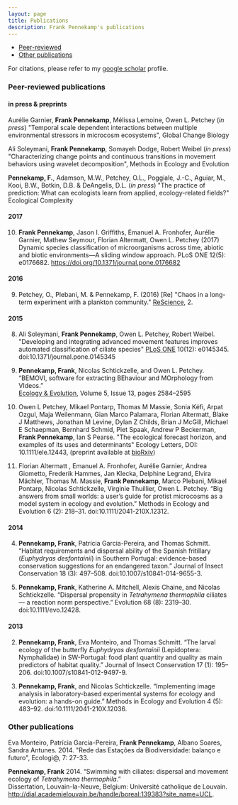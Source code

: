 ```yaml
---
layout: page
title: Publications
description: Frank Pennekamp's publications
---
```


<div class="navbar">
    <div class="navbar-inner">
        <ul class="nav">
            <li><a href="#Peer-reviewed">Peer-reviewed</a></li>
            <li><a href="#others">Other publications</a></li>
        </ul>
    </div>
</div>

For citations, please refer to my [google scholar](http://scholar.google.de/citations?user=yRx8FTsAAAAJ&hl=de) profile.    

### <a name="Peer-reviewed"></a>Peer-reviewed publications

#### in press & preprints   

Aurélie Garnier, **Frank Pennekamp**, Mélissa Lemoine, Owen L. Petchey (_in press_) 
"Temporal scale dependent interactions between multiple environmental stressors in microcosm ecosystems", Global Change Biology

Ali Soleymani, **Frank Pennekamp**, Somayeh Dodge, Robert Weibel (_in press_) "Characterizing change
points and continuous transitions in movement behaviors using wavelet decomposition", Methods in Ecology and Evolution

**Pennekamp, F.**, Adamson, M.W., Petchey, O.L., Poggiale, J.-C., Aguiar, M., Kooi, B.W., Botkin, D.B. & DeAngelis, D.L. (_in press_) "The practice of prediction: What can ecologists learn from applied, ecology-related fields?" Ecological Complexity

#### 2017

10. **Frank Pennekamp**, Jason I. Griffiths, Emanuel A. Fronhofer, Aurélie Garnier, Mathew Seymour, Florian Altermatt, Owen L. Petchey (2017) Dynamic species classification of microorganisms across time, abiotic and biotic environments—A sliding window approach. PLoS ONE 12(5): e0176682. https://doi.org/10.1371/journal.pone.0176682

#### 2016

9. Petchey, O., Plebani, M. & Pennekamp, F. (2016) [Re] "Chaos in a long-term experiment with a plankton community." [ReScience](https://github.com/ReScience-Archives/Petchey-Plebani-Pennekamp-2016/raw/master/article/article.pdf), 2.

#### 2015

8. Ali Soleymani, **Frank Pennekamp**, Owen L. Petchey, Robert Weibel. "Developing and integrating advanced movement features improves automated classification of ciliate species"
[PLoS ONE](http://journals.plos.org/plosone/article?id=10.1371/journal.pone.0145345) 10(12): e0145345. doi:10.1371/journal.pone.0145345

7. **Pennekamp, Frank**, Nicolas Schtickzelle, and Owen L. Petchey. “BEMOVI, software for extracting BEhaviour and MOrphology from VIdeos.”         
[Ecology & Evolution](http://onlinelibrary.wiley.com/doi/10.1002/ece3.1529/abstract), Volume 5, Issue 13, pages 2584–2595

6. Owen L Petchey, Mikael Pontarp, Thomas M Massie, Sonia Kéfi, Arpat Ozgul, Maja Weilenmann, Gian Marco Palamara, Florian Altermatt, Blake J Matthews, Jonathan M Levine, Dylan Z Childs, Brian J McGill, Michael E Schaepman, Bernhard Schmid, Piet Spaak, Andrew P Beckerman, **Frank Pennekamp**, Ian S Pearse. 
"The ecological forecast horizon, and examples of its uses and determinants" Ecology Letters, DOI: 10.1111/ele.12443, (preprint available at [bioRxiv](http://dx.doi.org/10.1101/013441))

5. Florian Altermatt , Emanuel A. Fronhofer, Aurélie Garnier, Andrea Giometto, Frederik Hammes, Jan Klecka, Delphine Legrand, Elvira Mächler, Thomas M. Massie, **Frank Pennekamp**, Marco Plebani, Mikael Pontarp, Nicolas Schtickzelle, Virginie Thuillier, Owen L. Petchey. “Big answers from small worlds: a user’s guide for protist microcosms as a model system in ecology and evolution.”
Methods in Ecology and Evolution 6 (2): 218–31. doi:10.1111/2041-210X.12312.


#### 2014

4. **Pennekamp, Frank**, Patrícia Garcia-Pereira, and Thomas Schmitt. “Habitat requirements and dispersal ability of the Spanish fritillary (_Euphydryas desfontainii_) in Southern Portugal: evidence-based conservation suggestions for an endangered taxon.” 
Journal of Insect Conservation 18 (3): 497–508. doi:10.1007/s10841-014-9655-3.

3. **Pennekamp, Frank**, Katherine A. Mitchell, Alexis Chaine, and Nicolas Schtickzelle. “Dispersal propensity in _Tetrahymena thermophila_ ciliates — a reaction norm perspective.” 
Evolution 68 (8): 2319–30. doi:10.1111/evo.12428.   

    
#### 2013

2. **Pennekamp, Frank**, Eva Monteiro, and Thomas Schmitt. “The larval ecology of the butterfly _Euphydryas desfontainii_ (Lepidoptera: Nymphalidae) in SW-Portugal: food plant quantity and quality as main predictors of habitat quality.” 
Journal of Insect Conservation 17 (1): 195–206. doi:10.1007/s10841-012-9497-9.   

1. **Pennekamp, Frank**, and Nicolas Schtickzelle. “Implementing image analysis in laboratory-based experimental systems for ecology and evolution: a hands-on guide.”
Methods in Ecology and Evolution 4 (5): 483–92. doi:10.1111/2041-210X.12036.    


### <a name="others"></a>Other publications

Eva Monteiro, Patrícia Garcia-Pereira, **Frank Pennekamp**, Albano Soares, Sandra Antunes. 2014. "Rede das Estações da Biodiversidade: balanço e futuro", Ecologi@, 7: 27-33.

**Pennekamp, Frank** 2014. “Swimming with ciliates: dispersal and movement ecology of *Tetrahymena thermophila*.”     
Dissertation, Louvain-la-Neuve, Belgium: Université catholique de Louvain.     
http://dial.academielouvain.be/handle/boreal:139383?site_name=UCL.



